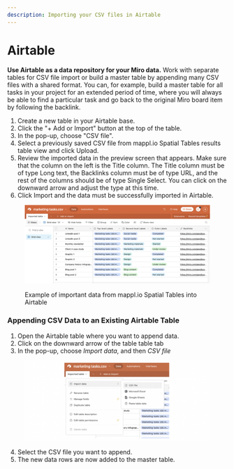 ```yaml
---
description: Importing your CSV files in Airtable
---
```


# Airtable

**Use Airtable as a data repository for your Miro data.** Work with separate tables for CSV file import or build a master table by appending many CSV files with a shared format. You can, for example, build a master table for all tasks in your project for an extended period of time, where you will always be able to find a particular task and go back to the original Miro board item by following the backlink.

1. Create a new table in your Airtable base.
2. Click the "+ Add or Import" button at the top of the table.
3. In the pop-up, choose "CSV file".
4. Select a previously saved CSV file from mappl.io Spatial Tables results table view and click Upload.
5. Review the imported data in the preview screen that appears. Make sure that the column on the left is the Title column. The Title column must be of type Long text, the Backlinks column must be of type URL, and the rest of the columns should be of type Single Select. You can click on the downward arrow and adjust the type at this time.&#x20;
6. Click Import and the data must be successfully imported in Airtable.

<figure><img src="../.gitbook/assets/Export_Airtable_01.png" alt=""><figcaption><p>Example of important data from mappl.io Spatial Tables into Airtable</p></figcaption></figure>

### Appending CSV Data to an Existing Airtable Table

1. Open the Airtable table where you want to append data.
2. Click on the downward arrow of the table table tab
3. In the pop-up, choose _Import data_, and then _CSV file_

<figure><img src="../.gitbook/assets/Export_Airtable_02.png" alt=""><figcaption></figcaption></figure>

4. Select the CSV file you want to append.
5. The new data rows are now added to the master table.
